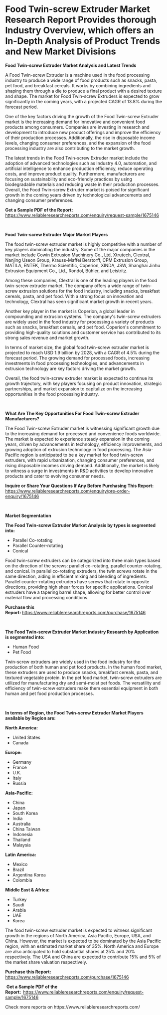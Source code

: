 <p><h1>Food Twin-screw Extruder Market Research Report Provides thorough Industry Overview, which offers an In-Depth Analysis of Product Trends and New Market Divisions</h1></p><p><strong>Food Twin-screw Extruder Market Analysis and Latest Trends</strong></p>
<p><p>A Food Twin-screw Extruder is a machine used in the food processing industry to produce a wide range of food products such as snacks, pasta, pet food, and breakfast cereals. It works by combining ingredients and shaping them through a die to produce a final product with a desired texture and shape. The market for Food Twin-screw Extruders is expected to grow significantly in the coming years, with a projected CAGR of 13.8% during the forecast period.</p><p>One of the key factors driving the growth of the Food Twin-screw Extruder market is the increasing demand for innovative and convenient food products among consumers. Companies are investing in research and development to introduce new product offerings and improve the efficiency of their production processes. Additionally, the rise in disposable income levels, changing consumer preferences, and the expansion of the food processing industry are also contributing to the market growth.</p><p>The latest trends in the Food Twin-screw Extruder market include the adoption of advanced technologies such as Industry 4.0, automation, and artificial intelligence to enhance production efficiency, reduce operating costs, and improve product quality. Furthermore, manufacturers are focusing on sustainability and eco-friendly practices by using biodegradable materials and reducing waste in their production processes. Overall, the Food Twin-screw Extruder market is poised for significant growth in the coming years driven by technological advancements and changing consumer preferences.</p></p>
<p><strong>Get a Sample PDF of the Report:&nbsp;</strong> <a href="https://www.reliableresearchreports.com/enquiry/request-sample/1675146">https://www.reliableresearchreports.com/enquiry/request-sample/1675146</a></p>
<p>&nbsp;</p>
<p><strong>Food Twin-screw Extruder Major Market Players</strong></p>
<p><p>The food twin-screw extruder market is highly competitive with a number of key players dominating the industry. Some of the major companies in the market include Cowin Extrusion Machinery Co., Ltd, Xtrutech, Clextral, Nanjing Useon Group, Krauss-Maffei Berstorff, CPM Extrusion Group, MATILA, ENTEK, Thermo Scientific, Coperion, XINDA, JSW, Shanghai Jinhu Extrusion Equipment Co., Ltd., Rondol, Bühler, and Leistritz.</p><p>Among these companies, Clextral is one of the leading players in the food twin-screw extruder market. The company offers a wide range of twin-screw extrusion solutions for the food industry, including snacks, breakfast cereals, pasta, and pet food. With a strong focus on innovation and technology, Clextral has seen significant market growth in recent years.</p><p>Another key player in the market is Coperion, a global leader in compounding and extrusion systems. The company's twin-screw extruders are widely used in the food industry for processing a variety of products such as snacks, breakfast cereals, and pet food. Coperion's commitment to providing high-quality solutions and customer service has contributed to its strong sales revenue and market growth.</p><p>In terms of market size, the global food twin-screw extruder market is projected to reach USD 1.9 billion by 2028, with a CAGR of 4.5% during the forecast period. The growing demand for processed foods, increasing investments in food processing technologies, and advancements in extrusion technology are key factors driving the market growth.</p><p>Overall, the food twin-screw extruder market is expected to continue its growth trajectory, with key players focusing on product innovation, strategic partnerships, and market expansion to capitalize on the increasing opportunities in the food processing industry.</p></p>
<p>&nbsp;</p>
<p><strong>What Are The Key Opportunities For Food Twin-screw Extruder Manufacturers?</strong></p>
<p><p>The Food Twin-screw Extruder market is witnessing significant growth due to the increasing demand for processed and convenience foods worldwide. The market is expected to experience steady expansion in the coming years, driven by advancements in technology, efficiency improvements, and growing adoption of extrusion technology in food processing. The Asia-Pacific region is anticipated to be a key market for food twin-screw extruders, with rapid urbanization, changing consumer preferences, and rising disposable incomes driving demand. Additionally, the market is likely to witness a surge in investments in R&D activities to develop innovative products and cater to evolving consumer needs.</p></p>
<p><strong>Inquire or Share Your Questions If Any Before Purchasing This Report:</strong> <a href="https://www.reliableresearchreports.com/enquiry/pre-order-enquiry/1675146">https://www.reliableresearchreports.com/enquiry/pre-order-enquiry/1675146</a></p>
<p>&nbsp;</p>
<p><strong>Market Segmentation</strong></p>
<p><strong>The Food Twin-screw Extruder Market Analysis by types is segmented into:</strong></p>
<p><ul><li>Parallel Co-rotating</li><li>Parallel Counter-rotating</li><li>Conical</li></ul></p>
<p><p>Food twin-screw extruders can be categorized into three main types based on the direction of the screws: parallel co-rotating, parallel counter-rotating, and conical. In parallel co-rotating extruders, the twin screws rotate in the same direction, aiding in efficient mixing and blending of ingredients. Parallel counter-rotating extruders have screws that rotate in opposite directions, providing high shear forces for specific applications. Conical extruders have a tapering barrel shape, allowing for better control over material flow and processing conditions.</p></p>
<p><strong>Purchase this Report:&nbsp;</strong><a href="https://www.reliableresearchreports.com/purchase/1675146">https://www.reliableresearchreports.com/purchase/1675146</a></p>
<p>&nbsp;</p>
<p><strong>The Food Twin-screw Extruder Market Industry Research by Application is segmented into:</strong></p>
<p><ul><li>Human Food</li><li>Pet Food</li></ul></p>
<p><p>Twin-screw extruders are widely used in the food industry for the production of both human and pet food products. In the human food market, these extruders are used to produce snacks, breakfast cereals, pasta, and textured vegetable protein. In the pet food market, twin-screw extruders are utilized for manufacturing dry and semi-moist pet foods. The versatility and efficiency of twin-screw extruders make them essential equipment in both human and pet food production processes.</p></p>
<p>&nbsp;</p>
<p><strong>In terms of Region, the Food Twin-screw Extruder Market Players available by Region are:</strong></p>
<p>
    <p> <strong> North America: </strong>
        <ul>
            <li>United States</li>
            <li>Canada</li>
        </ul>
        </p> 
    <p> <strong> Europe: </strong>
        <ul>
            <li>Germany</li>
            <li>France</li>
            <li>U.K.</li>
            <li>Italy</li>
            <li>Russia</li>
        </ul>
        </p> 
    <p> <strong> Asia-Pacific: </strong>
        <ul>
            <li>China</li>
            <li>Japan</li>
            <li>South Korea</li>
            <li>India</li>
            <li>Australia</li>
            <li>China Taiwan</li>
            <li>Indonesia</li>
            <li>Thailand</li>
            <li>Malaysia</li>
        </ul>
        </p> 
    <p> <strong> Latin America: </strong>
        <ul>
            <li>Mexico</li>
            <li>Brazil</li>
            <li>Argentina Korea</li>
            <li>Colombia</li>
        </ul>
        </p> 
    <p> <strong> Middle East & Africa: </strong>
        <ul>
            <li>Turkey</li>
            <li>Saudi</li>
            <li>Arabia</li>
            <li>UAE</li>
            <li>Korea</li>
        </ul>
    </p>
    </p>
<p><p>The food twin-screw extruder market is expected to witness significant growth in the regions of North America, Asia Pacific, Europe, USA, and China. However, the market is expected to be dominated by the Asia Pacific region, with an estimated market share of 35%. North America and Europe are also anticipated to hold substantial shares at 25% and 20% respectively. The USA and China are expected to contribute 15% and 5% of the market share valuation respectively.</p></p>
<p><strong>Purchase this Report: </strong><a href="https://www.reliableresearchreports.com/purchase/1675146">https://www.reliableresearchreports.com/purchase/1675146</a></p>
<p>&nbsp;<strong>Get a Sample PDF of the Report:&nbsp;&nbsp;</strong><a href="https://www.reliableresearchreports.com/enquiry/request-sample/1675146">https://www.reliableresearchreports.com/enquiry/request-sample/1675146</a></p>
<p><strong></strong></p>
<p>Check more reports on https://www.reliableresearchreports.com/</p>
